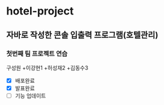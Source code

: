 # hotel-project
## 자바로 작성한 콘솔 입출력 프로그램(호텔관리)
### 첫번째 팀 프로젝트 연습
구성원
+이강현1
+허성재2
+김동수3

- [x] 배포완료
- [x] 발표완료
- [ ] 기능 업데이트
